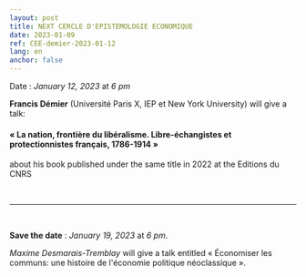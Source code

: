 ```yaml
---
layout: post
title: NEXT CERCLE D'EPISTEMOLOGIE ECONOMIQUE
date: 2023-01-09
ref: CEE-demier-2023-01-12
lang: en
anchor: false
---
```


<i class="fas fa-table"></i> Date : _January 12, 2023_ at _6 pm_

**Francis Démier** (Université Paris X, IEP et New York University) will give a talk:

#### « La nation, frontière du libéralisme. Libre-échangistes et protectionnistes français, 1786-1914 »

about his book published under the same title in 2022 at the Editions du CNRS

<!--more-->

<br>
<hr />
<br>

**Save the date** : _January 19, 2023_ at _6 pm_.

_Maxime Desmarais-Tremblay_ will give a talk entitled « Économiser les communs: une histoire de l'économie politique néoclassique ».
